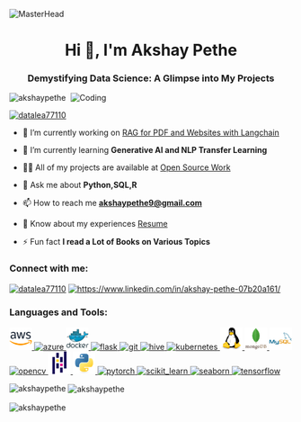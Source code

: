 ![MasterHead](https://user-images.githubusercontent.com/74038190/241765440-80728820-e06b-4f96-9c9e-9df46f0cc0a5.gif)

<h1 align="center">Hi 👋, I'm Akshay Pethe</h1>
<h3 align="center">Demystifying Data Science: A Glimpse into My Projects</h3>

<img align="right" alt="Coding" width="395" src="https://connectjaya.com/wp-content/uploads/2022/01/10a01f708bb7f8c50362c7e59f39d22d.gif">
<p align="left"> <img src="https://komarev.com/ghpvc/?username=akshaypethe&label=Profile%20views&color=0e75b6&style=flat" alt="akshaypethe" /> </p>

<p align="left"> <a href="https://twitter.com/datalea77110" target="blank"><img src="https://img.shields.io/twitter/follow/datalea77110?logo=twitter&style=for-the-badge" alt="datalea77110" /></a> </p>

- 🔭 I’m currently working on [RAG for PDF and Websites with Langchain](https://github.com/AkshayPethe/Chat_with_PDF_-_Wesbite)

- 🌱 I’m currently learning **Generative AI and NLP Transfer Learning**

- 👨‍💻 All of my projects are available at [Open Source Work](https://github.com/AkshayPethe?tab=repositories&q=&type=&language=&sort=)

- 💬 Ask me about **Python,SQL,R**

- 📫 How to reach me **akshaypethe9@gmail.com**

- 📄 Know about my experiences [Resume](https://drive.google.com/drive/folders/1j3jJe-PIAohZLgGWv-2TLY91ZFBd88cf?usp=sharing)

- ⚡ Fun fact **I read a Lot of Books on Various Topics**

<h3 align="left">Connect with me:</h3>
<p align="left">
<a href="https://twitter.com/datalea77110" target="blank"><img align="center" src="https://raw.githubusercontent.com/rahuldkjain/github-profile-readme-generator/master/src/images/icons/Social/twitter.svg" alt="datalea77110" height="30" width="40" /></a>
<a href="https://www.linkedin.com/in/akshay-pethe-07b20a161/" target="blank"><img align="center" src="https://raw.githubusercontent.com/rahuldkjain/github-profile-readme-generator/master/src/images/icons/Social/linked-in-alt.svg" alt="https://www.linkedin.com/in/akshay-pethe-07b20a161/" height="30" width="40" /></a>
</p>

<h3 align="left">Languages and Tools:</h3>
<p align="left"> <a href="https://aws.amazon.com" target="_blank" rel="noreferrer"> <img src="https://raw.githubusercontent.com/devicons/devicon/master/icons/amazonwebservices/amazonwebservices-original-wordmark.svg" alt="aws" width="40" height="40"/> </a> <a href="https://azure.microsoft.com/en-in/" target="_blank" rel="noreferrer"> <img src="https://www.vectorlogo.zone/logos/microsoft_azure/microsoft_azure-icon.svg" alt="azure" width="40" height="40"/> </a> <a href="https://www.docker.com/" target="_blank" rel="noreferrer"> <img src="https://raw.githubusercontent.com/devicons/devicon/master/icons/docker/docker-original-wordmark.svg" alt="docker" width="40" height="40"/> </a> <a href="https://flask.palletsprojects.com/" target="_blank" rel="noreferrer"> <img src="https://www.vectorlogo.zone/logos/pocoo_flask/pocoo_flask-icon.svg" alt="flask" width="40" height="40"/> </a> <a href="https://git-scm.com/" target="_blank" rel="noreferrer"> <img src="https://www.vectorlogo.zone/logos/git-scm/git-scm-icon.svg" alt="git" width="40" height="40"/> </a> <a href="https://hive.apache.org/" target="_blank" rel="noreferrer"> <img src="https://www.vectorlogo.zone/logos/apache_hive/apache_hive-icon.svg" alt="hive" width="40" height="40"/> </a> <a href="https://kubernetes.io" target="_blank" rel="noreferrer"> <img src="https://www.vectorlogo.zone/logos/kubernetes/kubernetes-icon.svg" alt="kubernetes" width="40" height="40"/> </a> <a href="https://www.linux.org/" target="_blank" rel="noreferrer"> <img src="https://raw.githubusercontent.com/devicons/devicon/master/icons/linux/linux-original.svg" alt="linux" width="40" height="40"/> </a> <a href="https://www.mongodb.com/" target="_blank" rel="noreferrer"> <img src="https://raw.githubusercontent.com/devicons/devicon/master/icons/mongodb/mongodb-original-wordmark.svg" alt="mongodb" width="40" height="40"/> </a> <a href="https://www.mysql.com/" target="_blank" rel="noreferrer"> <img src="https://raw.githubusercontent.com/devicons/devicon/master/icons/mysql/mysql-original-wordmark.svg" alt="mysql" width="40" height="40"/> </a> <a href="https://opencv.org/" target="_blank" rel="noreferrer"> <img src="https://www.vectorlogo.zone/logos/opencv/opencv-icon.svg" alt="opencv" width="40" height="40"/> </a> <a href="https://pandas.pydata.org/" target="_blank" rel="noreferrer"> <img src="https://raw.githubusercontent.com/devicons/devicon/2ae2a900d2f041da66e950e4d48052658d850630/icons/pandas/pandas-original.svg" alt="pandas" width="40" height="40"/> </a> <a href="https://www.python.org" target="_blank" rel="noreferrer"> <img src="https://raw.githubusercontent.com/devicons/devicon/master/icons/python/python-original.svg" alt="python" width="40" height="40"/> </a> <a href="https://pytorch.org/" target="_blank" rel="noreferrer"> <img src="https://www.vectorlogo.zone/logos/pytorch/pytorch-icon.svg" alt="pytorch" width="40" height="40"/> </a> <a href="https://scikit-learn.org/" target="_blank" rel="noreferrer"> <img src="https://upload.wikimedia.org/wikipedia/commons/0/05/Scikit_learn_logo_small.svg" alt="scikit_learn" width="40" height="40"/> </a> <a href="https://seaborn.pydata.org/" target="_blank" rel="noreferrer"> <img src="https://seaborn.pydata.org/_images/logo-mark-lightbg.svg" alt="seaborn" width="40" height="40"/> </a> <a href="https://www.tensorflow.org" target="_blank" rel="noreferrer"> <img src="https://www.vectorlogo.zone/logos/tensorflow/tensorflow-icon.svg" alt="tensorflow" width="40" height="40"/> </a> </p>

<p><img align="left" src="https://github-readme-stats.vercel.app/api/top-langs?username=akshaypethe&show_icons=true&locale=en&layout=compact" alt="akshaypethe" /></p>

<p>&nbsp;<img align="center" src="https://github-readme-stats.vercel.app/api?username=akshaypethe&show_icons=true&locale=en" alt="akshaypethe" /></p>

<p><img align="center" src="https://github-readme-streak-stats.herokuapp.com/?user=akshaypethe&" alt="akshaypethe" /></p>
